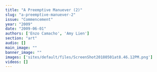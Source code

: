 ```yaml
---
title: "A Preemptive Manuever (2)"
slug: "a-preemptive-manuever-2"
issue: "Commencement"
year: "2009"
date: "2009-06-01"
authors: ['Enzo Camacho', 'Amy Lien']
section: "art"
audio: []
main_image: ""
banner_image: ""
images: ['sites/default/files/ScreenShot20180501at8.46.12PM.png']
videos: []
---
```

